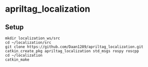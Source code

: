 # apriltag_localization

## Setup
```
mkdir localization_ws/src
cd ~/localization/src
git clone https://github.com/Daan1289/apriltag_localization.git
catkin_create_pkg apriltag_localization std_msgs rospy roscpp
cd ~/localization
catkin_make
```
